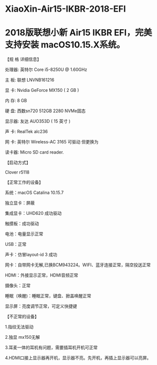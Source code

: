 # XiaoXin-Air15-IKBR-2018-EFI

# 2018版联想小新 Air15 IKBR EFI，完美支持安装 macOS10.15.X系统。


【规 格 详细信息】

处理器: 英特尔 Core i5-8250U @ 1.60GHz

主 板: 联想 LNVNB161216

显 卡: Nvidia GeForce MX150 ( 2 GB )

内 存: 8 GB

硬 盘: 西数sn720 512GB 2280 NVMe固态

显示器: 友达 AUO353D ( 15 英寸 )

声 卡: RealTek alc236

网 卡: 英特尔 Wireless-AC 3165 可驱动 但更换为

读卡器: Micro SD card reader.


【启动方式】

Clover r5118

【正常工作的设备】

系统：macOS Catalina 10.15.7

独立显卡：屏蔽

集成显卡：UHD620 成功驱动

触摸板：成功驱动

电池：电量显示正常

USB：正常

声卡：仿冒layout-id 3 成功

网卡：自带网卡无解,已换BCM943224。WIFI、蓝牙连接正常，隔空投送正常

HDMI：外接显示正常，HDMI音频正常

摄像头：正常

睡眠（唤醒)：睡眠正常，键盘、掀盖唤醒正常

显示屏：亮度调节正常，可定义快捷键


【不正常的设备】

1.指纹无法驱动

2.独显 mx150无解

3.耳麦一体的耳机有问题，需要插耳机开机可正常

4.HDMI口接上显示器再开机，显示器不亮。先开机，再插上显示器可以亮屏。
